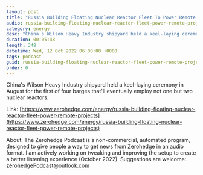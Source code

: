 ```yaml
---
layout: post
title: "Russia Building Floating Nuclear Reactor Fleet To Power Remote Projects"
audio: russia-building-floating-nuclear-reactor-fleet-power-remote-projects-0
category: energy
desc: "China's Wilson Heavy Industry shipyard held a keel-laying ceremony in August for the first of four barges that'll eventually employ not one but two nuclear reactors. "
duration: 00:05:48
length: 348
datetime: Wed, 12 Oct 2022 06:00:00 +0000
tags: podcast
guid: russia-building-floating-nuclear-reactor-fleet-power-remote-projects-0
order: 0
---
```

China's Wilson Heavy Industry shipyard held a keel-laying ceremony in August for the first of four barges that'll eventually employ not one but two nuclear reactors. 

Link: [https://www.zerohedge.com/energy/russia-building-floating-nuclear-reactor-fleet-power-remote-projects](https://www.zerohedge.com/energy/russia-building-floating-nuclear-reactor-fleet-power-remote-projects)

About: The Zerohedge Podcast is a non-commercial, automated program, designed to give people a way to get news from Zerohedge in an audio format.  I am actively working on tweaking and improving the setup to create a better listening experience (October 2022).  Suggestions are welcome: [zerohedgePodcast@outlook.com](mailto:zerohedgePodcast@outlook.com)